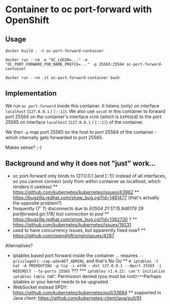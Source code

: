 # Container to oc port-forward with OpenShift

## Usage

    docker build . -t oc-port-forward-container

    docker run --rm -e "OC_LOGIN=..." -e "OC_PORT_FORWARD_POD_NAME_PREFIX=..." -p 25565:25564 oc-port-forward-container

    docker run --rm -it oc-port-forward-container bash


## Implementation

We run `oc port-forward` inside this container.  It listens (only) on interface	`localhost` (`127.0.0.1` / `[::1]`).
We also use `socat` in this container to forward port 25564 on the container's interface `eth0` (which is `EXPOSE`d)
to the port 25565 on interface `localhost` (`127.0.0.1` / `[::1]`) of the container.

We then `-p` map port 25565 on the host to port 25564 of the container - which internally gets forwarded to port 25565.

Makes sense? ;-)


## Background and why it does not "just" work...

* oc port-forward only binds to 127.0.0.1 (and [::1]) instead of all interfaces, so you cannot connect (only from within container as localhost, which renders it useless)
** https://github.com/kubernetes/kubernetes/issues/43962
** https://bugzilla.redhat.com/show_bug.cgi?id=1461477 (that's actually the opposite problem?)
* frequently (7' ?) disconnects due to _E0504 21:17:15.946179      29 portforward.go:178] lost connection to pod_
** https://bugzilla.redhat.com/show_bug.cgi?id=1382730 ?
** https://github.com/kubernetes/kubernetes/issues/19231
* used to have concurrency issues, but apparently fixed now?
** https://github.com/openshift/origin/issues/4287

Alternatives?

* iptables based port forward inside the container ... requires `--privileged` (`--cap-add=NET_ADMIN`), and that's No Go
** `# iptables -t nat -A PREROUTING -p tcp -i eth0 --dst 127.0.0.1 --dport 25565 -j REDIRECT --to-ports 25565` ???
*** `iptables v1.4.21: can't initialize iptables table `nat': Permission denied (you must be root)`
*** `Perhaps iptables or your kernel needs to be upgraded.`
* WebSocket instead SPDY: https://github.com/kubernetes/kubernetes/pull/33684
** supported in Java client: https://github.com/kubernetes-client/java/pull/91
